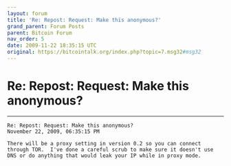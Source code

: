 ```yaml
---
layout: forum
title: 'Re: Repost: Request: Make this anonymous?'
grand_parent: Forum Posts
parent: Bitcoin Forum
nav_order: 5
date: 2009-11-22 18:35:15 UTC
original: https://bitcointalk.org/index.php?topic=7.msg32#msg32
---
```


# Re: Repost: Request: Make this anonymous?

---

```
Re: Repost: Request: Make this anonymous?
November 22, 2009, 06:35:15 PM

There will be a proxy setting in version 0.2 so you can connect through TOR.  I've done a careful scrub to make sure it doesn't use DNS or do anything that would leak your IP while in proxy mode.
```
